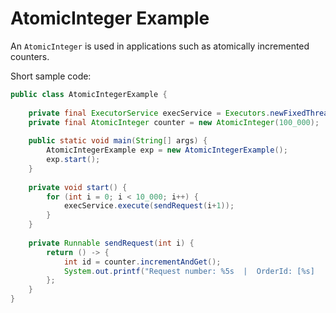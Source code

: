 # AtomicInteger Example

An `AtomicInteger` is used in applications such as atomically incremented counters. 

Short sample code:

```java
public class AtomicIntegerExample {
    
    private final ExecutorService execService = Executors.newFixedThreadPool(100);
    private final AtomicInteger counter = new AtomicInteger(100_000);
    
    public static void main(String[] args) {
        AtomicIntegerExample exp = new AtomicIntegerExample();
        exp.start();
    }
    
    private void start() {
        for (int i = 0; i < 10_000; i++) {
            execService.execute(sendRequest(i+1));
        }
    }
    
    private Runnable sendRequest(int i) {
        return () -> {
            int id = counter.incrementAndGet();  
            System.out.printf("Request number: %5s  |  OrderId: [%s]  |  %s\n", i, id, LocalTime.now());
        };
    }
}
```
